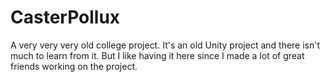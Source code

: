 # CasterPollux
A very very very old college project. It's an old Unity project and there isn't much to learn from it. But I like having it here since I made a lot of great friends working on the project.
